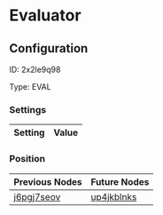 # Evaluator
## Configuration
ID:  2x2le9q98

Type: EVAL 


### Settings
| Setting | Value  |
| :------------------------ | ---------------------------------------- |
 




### Position
| Previous Nodes | Future Nodes |
| :------------- | ------------ |
| [j6pgj7seov](./j6pgj7seov.md) | [up4jkblnks](./up4jkblnks.md) |